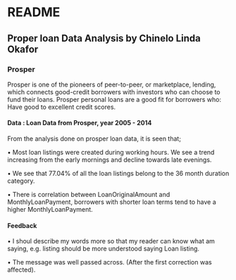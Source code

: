 # README

## Proper loan Data Analysis by Chinelo Linda Okafor

### Prosper
Prosper is one of the pioneers of peer-to-peer, or marketplace, lending, which connects good-credit borrowers with investors who can choose to fund their loans. Prosper personal loans are a good fit for borrowers who: Have good to excellent credit scores.

#### Data : Loan Data from Prosper, year 2005 - 2014

From the analysis done on prosper loan data, it is seen that;

•	Most loan listings were created during working hours. We see a trend increasing from the early mornings and decline towards late evenings.

•	We see that 77.04% of all the loan listings belong to the 36 month duration category.

•	There is correlation between LoanOriginalAmount and MonthlyLoanPayment, borrowers with shorter loan terms tend to have a higher MonthlyLoanPayment.

#### Feedback

•	I shoul describe my words more so that my reader can know what am saying, e.g. listing should be more understood saying Loan listing.

•	The message was well passed across. (After the first correction was affected).

